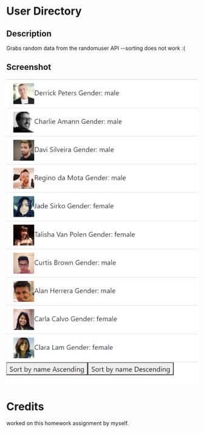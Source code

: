 # User Directory

## Description

Grabs random data from the randomuser API --sorting does not work :(

## Screenshot
![Screenshot](assets/screenshot.png)

# Credits
worked on this homework assignment by myself.   